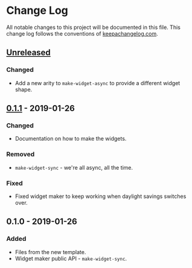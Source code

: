 # Change Log
All notable changes to this project will be documented in this file. This change log follows the conventions of [keepachangelog.com](http://keepachangelog.com/).

## [Unreleased]
### Changed
- Add a new arity to `make-widget-async` to provide a different widget shape.

## [0.1.1] - 2019-01-26
### Changed
- Documentation on how to make the widgets.

### Removed
- `make-widget-sync` - we're all async, all the time.

### Fixed
- Fixed widget maker to keep working when daylight savings switches over.

## 0.1.0 - 2019-01-26
### Added
- Files from the new template.
- Widget maker public API - `make-widget-sync`.

[Unreleased]: https://github.com/your-name/clojure-sandbox/compare/0.1.1...HEAD
[0.1.1]: https://github.com/your-name/clojure-sandbox/compare/0.1.0...0.1.1
